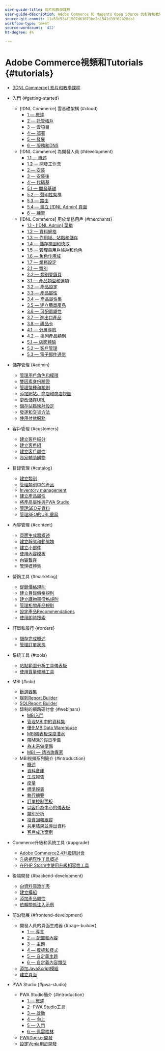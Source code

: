 ```yaml
---
user-guide-title: 影片和教學課程
user-guide-description: Adobe Commerce 和 Magento Open Source 的影片和教學課程集合。
source-git-commit: 11a59c534f1907d63073bc2a1541d39f02428da1
workflow-type: tm+mt
source-wordcount: '422'
ht-degree: 4%

---
```



# Adobe Commerce視頻和Tutorials {#tutorials}

+ [[!DNL Commerce] 影片和教學課程](overview.md)

+ 入門 {#getting-started}
   + [!DNL Commerce] 雲基礎架構 {#cloud}
      + [1 — 概述](./cloud/1-overview.md)
      + [2 — 托管帳戶](./cloud/2-accounts.md)
      + [3 — 雲項目](./cloud/3-projects.md)
      + [4 — 部署](./cloud/4-deployment.md)
      + [5 — 發展](./cloud/5-dev-config.md)
      + [6 — 服務和DNS](./cloud/6-launch.md)
   + [!DNL Commerce] 為開發人員 {#development}
      + [1.1 — 概述](./developer/backend-1-1-overview.md)
      + [1.2 — 開發工作流](./developer/backend-1-2-workflow.md)
      + [2 — 安裝](./developer/backend-2-install.md)
      + [3 — 安裝後](./developer/backend-3-post-install.md)
      + [4 — 代碼基](./developer/backend-4-code-base.md)
      + [5.1 — 開發基礎](./developer/backend-5-1-dev-basics.md)
      + [5.2 — 聲明性架構](./developer/backend-5-2-declarative-schema.md)
      + [5.3 — 路由](./developer/backend-5-3-routing.md)
      + [5.4 — 建立 [!DNL Admin] 頁面](./developer/backend-5-4-admin-page.md)
      + [6 — 練習](./developer/backend-6-practice.md)
   + [!DNL Commerce] 用於業務用戶 {#merchants}
      + [1.1 - [!DNL Admin] 菜單](./merchant/introduction/1-1-menus.md)
      + [1.2 — 資料網格](./merchant/introduction/1-2-data-grids.md)
      + [1.3 — 作用域、站點和儲存](./merchant/introduction/1-3-apps-scopes-sites-stores.md)
      + [1.4 — 儲存視圖和快取](./merchant/introduction/1-4-store-views-cache.md)
      + [1.5 — 管理員用戶帳戶和角色](./merchant/introduction/1-5-users-roles.md)
      + [1.6 — 角色作用域](./merchant/introduction/1-6-role-scopes.md)
      + [1.7 — 業務設定](./merchant/introduction/1-7-business-settings.md)
      + [2.1 — 類別](./merchant/introduction/2-1-categories.md)
      + [2.2 — 類別登錄頁](./merchant/introduction/2-2-category-landing-page.md)
      + [3.1 — 產品類型和選項](./merchant/introduction/3-1-product-types-options.md)
      + [3.2 — 產品設定](./merchant/introduction/3-2-product-settings.md)
      + [3.3 — 產品屬性](./merchant/introduction/3-3-product-attributes.md)
      + [3.4 — 產品屬性集](./merchant/introduction/3-4-product-attribute-sets.md)
      + [3.5 — 建立簡單產品](./merchant/introduction/3-5-create-simple-product.md)
      + [3.6 — 可配置屬性](./merchant/introduction/3-6-configurable-attributes.md)
      + [3.7 — 進出口產品](./merchant/introduction/3-7-import-export-products.md)
      + [3.8 — 禮品卡](./merchant/introduction/3-8-gift-cards.md)
      + [4.1 — 分層導航](./merchant/introduction/4-1-layered-navigation.md)
      + [4.2 — 排列產品類別](./merchant/introduction/4-2-arrange-product-categories.md)
      + [5.1 — 店面體驗](./merchant/introduction/5-1-storefront-experience.md)
      + [5.2 — 客戶管理](./merchant/introduction/5-2-customer-management.md)
      + [5.3 — 電子郵件通信](./merchant/introduction/5-3-store-communications.md)

+ 儲存管理 {#admin}
   + [管理用戶角色和權限](./merchant/users-roles-permissions.md)
   + [雙因素身份驗證](./merchant/two-factor-authentication.md)
   + [管理幣種和稅則](./merchant/currency-tax-rules.md)
   + [添加網站、商店和商店視圖](./merchant/add-websites-stores-views.md)
   + [更改儲存URL](./merchant/change-store-url.md)
   + [儲存站點映射設定](./merchant/site-map-setup.md)
   + [發運和交貨方法](./merchant/shipping-delivery.md)
   + [使用付款服務](./merchant/payment-services.md)

+ 客戶管理 {#customers}
   + [建立客戶細分](./merchant/customer-segments.md)
   + [建立客戶組](./merchant/customer-groups.md)
   + [建立客戶屬性](./merchant/customer-attributes.md)
   + [賣家輔助購物](./merchant/seller-assisted-shopping.md)

+ 目錄管理 {#catalog}
   + [建立類別](./merchant/category-create.md)
   + [管理類別中的產品](./merchant/category-products.md)
   + [Inventory management](./merchant/inventory-management.md)
   + [建立產品屬性](./merchant/product-attributes-create.md)
   + [將產品屬性與PWA Studio](./merchant/product-attributes-pwa.md)
   + [管理SEO元資料](./merchant/seo-metadata.md)
   + [管理SEO的URL重寫](./merchant/seo-url-rewrites.md)

+ 內容管理 {#content}
   + [頁面生成器概述](./merchant/page-builder-overview.md)
   + [建立靜態和動態塊](./merchant/static-dynamic-blocks.md)
   + [建立小部件](./merchant/widgets.md)
   + [使用內容模板](./merchant/content-templates.md)
   + [內容暫存](./merchant/content-staging.md)
   + [管理媒體集](./merchant/media-gallery.md)

+ 營銷工具 {#marketing}
   + [促銷價格規則](./merchant/promotions-price-rules.md)
   + [建立目錄價格規則](./merchant/catalog-price-rules.md)
   + [建立購物車價格規則](./merchant/cart-price-rules.md)
   + [管理相關產品規則](./merchant/related-product-rules.md)
   + [設定產品Recommendations](./merchant/product-recommendations.md)
   + [使用即時搜索](./merchant/live-search.md)

+ 訂單和履行 {#orders}
   + [儲存完成概述](./merchant/store-fulfillment.md)
   + [管理訂單狀態](./merchant/order-status.md)

+ 系統工具 {#tools}
   + [站點範圍分析工具儀表板](./tools/site-wide-analysis-tool.md)
   + [使用質量修補工具](./tools/quality-patch-tool.md)

+ MBI {#mbi}
   + [篩選器集](./merchant/business-intelligence/filter-sets.md)
   + [隊列Report Builder](./merchant/business-intelligence/cohort-report-builder.md)
   + [SQLReport Builder](./merchant/business-intelligence/sql-report-builder.md)
   + 錄制的網路研討會 {#webinars}
      + [MBI入門](./merchant/business-intelligence/webinars/getting-started.md)
      + [管理MBI中的資料集](./merchant/business-intelligence/webinars/manage-data-sets.md)
      + [優化MBIData Warehouse](./merchant/business-intelligence/webinars/optimize-data-warehouse.md)
      + [MBI儀表板深度潛水](./merchant/business-intelligence/webinars/dashboards-deep-dive.md)
      + [帶MBI的假日準備](./merchant/business-intelligence/webinars/holiday-readiness.md)
      + [為未來做準備](./merchant/business-intelligence/prepare-for-future.md)
      + [MBI — 請咨詢專家](./merchant/business-intelligence/webinars/ask-expert.md)
   + MBI視頻系列簡介 {#introduction}
      + [概述](./merchant/business-intelligence/1-overview.md)
      + [資料倉庫](./merchant/business-intelligence/2-data-warehousing.md)
      + [生成報告](./merchant/business-intelligence/3-build-reports.md)
      + [度量](./merchant/business-intelligence/4-metrics.md)
      + [標準報表](./merchant/business-intelligence/5-standard-reports.md)
      + [執行摘要](./merchant/business-intelligence/6-executive-summary-dashboard.md)
      + [訂單控制面板](./merchant/business-intelligence/7-orders-dashboard.md)
      + [以客戶為中心的儀表板](./merchant/business-intelligence/8-customer-focused-dashboards.md)
      + [類別分析](./merchant/business-intelligence/9-category-analysis.md)
      + [投資回報跟蹤](./merchant/business-intelligence/10-roi-tracking.md)
      + [共用結果並導出資料](./merchant/business-intelligence/11-share-results-export-data.md)
      + [客戶成功案例](./merchant/business-intelligence/12-customer-success.md)

+ Commerce升級和系統工具 {#upgrade}
   + [Adobe Commerce2.4升級研討會](./upgrade/2.4-upgrade-workshop.md)
   + [升級相容性工具概述](./upgrade/upgrade-compatibility-tool-overview.md)
   + [在PHP Storm中使用升級相容性工具](./upgrade/uct-phpstorm.md)

+ 後端開發 {#backend-development}
   + [向資料庫添加表](./developer/add-new-db-table.md)
   + [建立模組](developer/create-module.md)
   + [添加產品屬性](./developer/add-product-attribute.md)
   + [依賴關係注入示例](./developer/dependency-injection.md)

+ 前沿發展 {#frontend-development}
   + 開發人員的頁面生成器 {#page-builder}
      + [1 — 導言](./developer/page-builder/1-intro-case-studies.md)
      + [2 — 配置和內容](./developer/page-builder/2-config-create-content.md)
      + [3 — 主題](./developer/page-builder/3-themes.md)
      + [4 — 模板和樣式](./developer/page-builder/4-admin-templates-apply-styles.md)
      + [5 — 自定義主題](./developer/page-builder/5-customize-theme.md)
      + [6 — 自定義內容類型](developer/page-builder/6-custom-content-types.md)
   + [添加JavaScript模組](developer/add-javascript-module.md)
   + [建立頁面](developer/create-new-page.md)

+ PWA Studio {#pwa-studio}
   + PWA Studio簡介 {#introduction}
      + [1 — 概述](./pwa/introduction/1-overview.md)
      + [2 -PWA Studio工具](./pwa/introduction/2-pwa-studio-tools.md)
      + [3 — 啟動](pwa/introduction/3-launch.md)
      + [4 — 向上](./pwa/introduction/4-upward.md)
      + [5 — 入門](./pwa/introduction/5-getting-started.md)
      + [6 — 佩雷格林](./pwa/introduction/6-peregrine.md)
   + [PWADocker開發](./pwa/pwa-docker-development.md)
   + [設定Venia用於開發](pwa/set-up-venia-for-dev.md)
